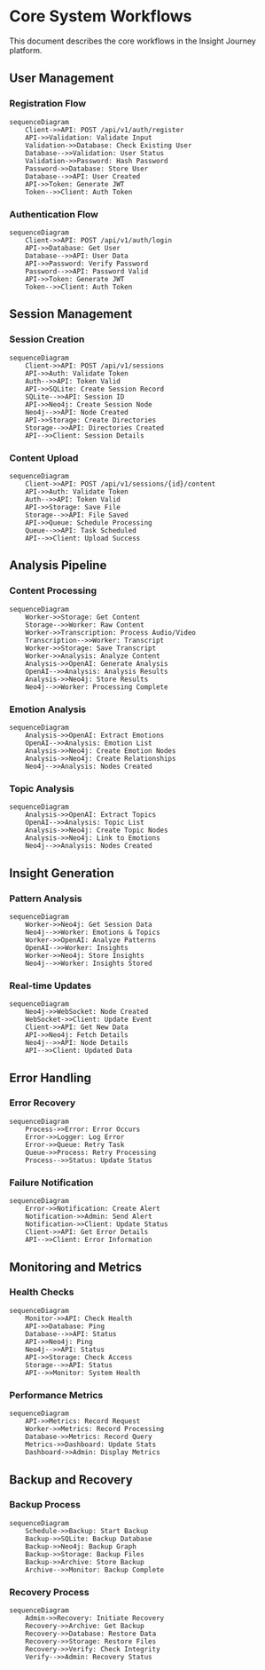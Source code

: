 # Core System Workflows

This document describes the core workflows in the Insight Journey platform.

## User Management

### Registration Flow
```mermaid
sequenceDiagram
    Client->>API: POST /api/v1/auth/register
    API->>Validation: Validate Input
    Validation->>Database: Check Existing User
    Database-->>Validation: User Status
    Validation->>Password: Hash Password
    Password->>Database: Store User
    Database-->>API: User Created
    API->>Token: Generate JWT
    Token-->>Client: Auth Token
```

### Authentication Flow
```mermaid
sequenceDiagram
    Client->>API: POST /api/v1/auth/login
    API->>Database: Get User
    Database-->>API: User Data
    API->>Password: Verify Password
    Password-->>API: Password Valid
    API->>Token: Generate JWT
    Token-->>Client: Auth Token
```

## Session Management

### Session Creation
```mermaid
sequenceDiagram
    Client->>API: POST /api/v1/sessions
    API->>Auth: Validate Token
    Auth-->>API: Token Valid
    API->>SQLite: Create Session Record
    SQLite-->>API: Session ID
    API->>Neo4j: Create Session Node
    Neo4j-->>API: Node Created
    API->>Storage: Create Directories
    Storage-->>API: Directories Created
    API-->>Client: Session Details
```

### Content Upload
```mermaid
sequenceDiagram
    Client->>API: POST /api/v1/sessions/{id}/content
    API->>Auth: Validate Token
    Auth-->>API: Token Valid
    API->>Storage: Save File
    Storage-->>API: File Saved
    API->>Queue: Schedule Processing
    Queue-->>API: Task Scheduled
    API-->>Client: Upload Success
```

## Analysis Pipeline

### Content Processing
```mermaid
sequenceDiagram
    Worker->>Storage: Get Content
    Storage-->>Worker: Raw Content
    Worker->>Transcription: Process Audio/Video
    Transcription-->>Worker: Transcript
    Worker->>Storage: Save Transcript
    Worker->>Analysis: Analyze Content
    Analysis->>OpenAI: Generate Analysis
    OpenAI-->>Analysis: Analysis Results
    Analysis->>Neo4j: Store Results
    Neo4j-->>Worker: Processing Complete
```

### Emotion Analysis
```mermaid
sequenceDiagram
    Analysis->>OpenAI: Extract Emotions
    OpenAI-->>Analysis: Emotion List
    Analysis->>Neo4j: Create Emotion Nodes
    Analysis->>Neo4j: Create Relationships
    Neo4j-->>Analysis: Nodes Created
```

### Topic Analysis
```mermaid
sequenceDiagram
    Analysis->>OpenAI: Extract Topics
    OpenAI-->>Analysis: Topic List
    Analysis->>Neo4j: Create Topic Nodes
    Analysis->>Neo4j: Link to Emotions
    Neo4j-->>Analysis: Nodes Created
```

## Insight Generation

### Pattern Analysis
```mermaid
sequenceDiagram
    Worker->>Neo4j: Get Session Data
    Neo4j-->>Worker: Emotions & Topics
    Worker->>OpenAI: Analyze Patterns
    OpenAI-->>Worker: Insights
    Worker->>Neo4j: Store Insights
    Neo4j-->>Worker: Insights Stored
```

### Real-time Updates
```mermaid
sequenceDiagram
    Neo4j->>WebSocket: Node Created
    WebSocket->>Client: Update Event
    Client->>API: Get New Data
    API->>Neo4j: Fetch Details
    Neo4j-->>API: Node Details
    API-->>Client: Updated Data
```

## Error Handling

### Error Recovery
```mermaid
sequenceDiagram
    Process->>Error: Error Occurs
    Error->>Logger: Log Error
    Error->>Queue: Retry Task
    Queue->>Process: Retry Processing
    Process-->>Status: Update Status
```

### Failure Notification
```mermaid
sequenceDiagram
    Error->>Notification: Create Alert
    Notification->>Admin: Send Alert
    Notification->>Client: Update Status
    Client->>API: Get Error Details
    API-->>Client: Error Information
```

## Monitoring and Metrics

### Health Checks
```mermaid
sequenceDiagram
    Monitor->>API: Check Health
    API->>Database: Ping
    Database-->>API: Status
    API->>Neo4j: Ping
    Neo4j-->>API: Status
    API->>Storage: Check Access
    Storage-->>API: Status
    API-->>Monitor: System Health
```

### Performance Metrics
```mermaid
sequenceDiagram
    API->>Metrics: Record Request
    Worker->>Metrics: Record Processing
    Database->>Metrics: Record Query
    Metrics->>Dashboard: Update Stats
    Dashboard->>Admin: Display Metrics
```

## Backup and Recovery

### Backup Process
```mermaid
sequenceDiagram
    Schedule->>Backup: Start Backup
    Backup->>SQLite: Backup Database
    Backup->>Neo4j: Backup Graph
    Backup->>Storage: Backup Files
    Backup->>Archive: Store Backup
    Archive-->>Monitor: Backup Complete
```

### Recovery Process
```mermaid
sequenceDiagram
    Admin->>Recovery: Initiate Recovery
    Recovery->>Archive: Get Backup
    Recovery->>Database: Restore Data
    Recovery->>Storage: Restore Files
    Recovery->>Verify: Check Integrity
    Verify-->>Admin: Recovery Status
``` 